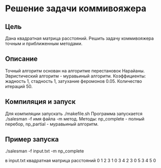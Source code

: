 # Решение задачи коммивояжера

## Цель
Дана квадратная матрица расстояний.
Решить задачу коммивояжера точным и приближенным методами.

## Описание
Точный алгоритм основан на алгоритме перестановок Нарайаны.
Эвристический алгоритм - муравьиный алгоритм.
Коэффициенты: жадность 1, стадность 1, затухание феромонов 0.05.
Количество итераций 50.

## Компиляция и запуск
Для компиляции запускать ./makefile.sh
Программа запускается ./salesman -f имя файла -m метод.
Методы: np\_complete - полный перебор, np\_partial - муравьиный алгоритм.


## Пример запуска
./salesman -f input.txt -m np_complete

в input.txt квадратная матрица расстояний
0 1 2 3
1 0 3 4
2 3 0 5
3 4 5 0
